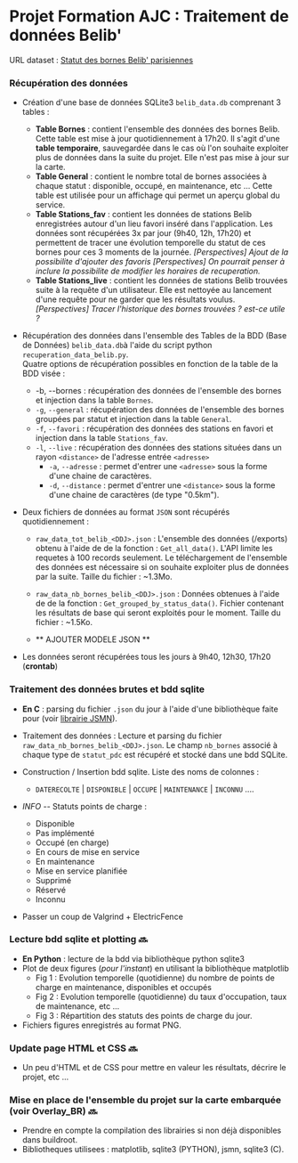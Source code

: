 # Projet Formation AJC : Traitement de données Belib'

URL dataset : [Statut des bornes Belib' parisiennes](https://parisdata.opendatasoft.com/explore/dataset/belib-points-de-recharge-pour-vehicules-electriques-disponibilite-temps-reel/information/?disjunctive.statut_pdc&disjunctive.arrondissement)


### Récupération des données  <!-- :heavy_check_mark: -->

+ Création d'une base de données SQLite3 `belib_data.db` comprenant 3 tables :
    + **Table Bornes** : contient l'ensemble des données des bornes Belib. 
Cette table est mise à jour quotidiennement à 17h20. Il s'agit d'une **table 
temporaire**, sauvegardée dans le cas où l'on souhaite exploiter plus de 
données dans la suite du projet. Elle n'est pas mise à jour sur la carte.
    + **Table General** : contient le nombre total de bornes associées à chaque
statut : disponible, occupé, en maintenance, etc ... Cette table est utilisée 
pour un affichage qui permet un aperçu global du service.
    + **Table Stations_fav** : contient les données de stations Belib 
enregistrées autour d'un lieu favori inséré dans l'application. Les données 
sont récupérées 3x par jour (9h40, 12h, 17h20) et permettent de tracer une 
évolution temporelle du statut de ces bornes pour ces 3 moments de la journée.
*[Perspectives] Ajout de la possibilite d'ajouter des favoris* 
*[Perspectives] On pourrait penser à inclure la possibilite de modifier les 
horaires de recuperation.*
    + **Table Stations_live** : contient les données de stations Belib 
trouvées suite à la requête d'un utilisateur. Elle est nettoyée au lancement 
d'une requête pour ne garder que les résultats voulus.
*[Perspectives] Tracer l'historique des bornes trouvées ? est-ce utile ?*

+ Récupération des données dans l'ensemble des Tables de la BDD (Base de 
Données) `belib_data.db`à l'aide du script python `recuperation_data_belib.py`.  
Quatre options de récupération possibles en fonction de la table de la BDD 
visée :
    + -b, --bornes : récupération des données de l'ensemble des bornes et 
injection  dans la table `Bornes`.
    + `-g`, `--general` : récupération des données de l'ensemble des bornes 
groupées par statut et injection  dans la table `General`.
    + `-f`, `--favori` : récupération des données des stations en favori et 
injection  dans la table `Stations_fav`.
    + `-l`, `--live` : récupération des données des stations situées dans un 
rayon `<distance>` de l'adresse entrée `<adresse>`
        + `-a`, `--adresse` <adresse>   : permet d'entrer une `<adresse>` sous 
la forme d'une chaine de caractères. 
        + `-d`, `--distance` <distance> : permet d'entrer une `<distance>` sous
 la forme d'une chaine de caractères (de type "0.5km").

+ Deux fichiers de données au format `JSON` sont récupérés quotidiennement :
    + `raw_data_tot_belib_<DDJ>.json` : L'ensemble des données (/exports) obtenu à l'aide de de la fonction : `Get_all_data()`.
L'API limite les requetes à 100 records seulement. Le téléchargement de l'ensemble des données est nécessaire si on souhaite exploiter plus de données par la suite.
Taille du fichier : ~1.3Mo.

    + `raw_data_nb_bornes_belib_<DDJ>.json` : Données obtenues à l'aide de de la fonction : `Get_grouped_by_status_data()`.
Fichier contenant les résultats de base qui seront exploités pour le moment. Taille du fichier : ~1.5Ko.

    + ** AJOUTER MODELE JSON ** 

+ Les données seront récupérées tous les jours à 9h40, 12h30, 17h20 (**crontab**)


### Traitement des données brutes et bdd sqlite <!-- :heavy_check_mark: -->

+ **En C** : parsing du fichier `.json` du jour à l'aide d'une bibliothèque faite pour (voir [librairie JSMN](https://github.com/zserge/jsmn)). 

+ Traitement des données : Lecture et parsing du fichier `raw_data_nb_bornes_belib_<DDJ>.json`. Le champ `nb_bornes` associé à chaque type de `statut_pdc` est récupéré et stocké dans une bdd SQLite. 

+ Construction / Insertion bdd sqlite. Liste des noms de colonnes :
    + `DATERECOLTE`  |  `DISPONIBLE`  | `OCCUPE`  | `MAINTENANCE`  |  `INCONNU` ....

+ *INFO* -- Statuts points de charge :  
    + Disponible
    + Pas implémenté
    + Occupé (en charge)
    + En cours de mise en service
    + En maintenance
    + Mise en service planifiée
    + Supprimé
    + Réservé
    + Inconnu

+ Passer un coup de Valgrind + ElectricFence <!-- :heavy_check_mark: -->

### Lecture bdd sqlite et plotting      :soon:
 
+ **En Python** : lecture de la bdd via bibliothèque python sqlite3
+ Plot de deux figures (*pour l'instant*) en utilisant la bibliothèque matplotlib
    + Fig 1 : Evolution temporelle (quotidienne) du nombre de points de charge en maintenance, disponibles et occupés
    + Fig 2 : Evolution temporelle (quotidienne) du taux d'occupation, taux de maintenance, etc ... 
    + Fig 3 : Répartition des statuts des points de charge du jour.
+ Fichiers figures enregistrés au format PNG.

### Update page HTML et CSS      :soon:

+ Un peu d'HTML et de CSS pour mettre en valeur les résultats, décrire le projet, etc ...

### Mise en place de l'ensemble du projet sur la carte embarquée (voir Overlay_BR)     :soon:

+ Prendre en compte la compilation des librairies si non déjà disponibles dans buildroot.
+ Bibliotheques utilisees : matplotlib, sqlite3 (PYTHON), jsmn, sqlite3 (C).

